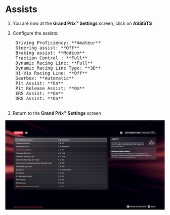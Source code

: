 # Assists

1. You are now at the **Grand Prix™ Settings** screen, click on **ASSISTS**
2. Configure the assists:

    <pre>
    Driving Proficiency: **Amateur**
    Steering assist: **Off**
    Braking assist: **Medium**
    Traction Control : **Full**
    Dynamic Racing Line: **Full**
    Dynamic Racing Line Type: **3D**
    Hi-Vis Racing Line: **Off**
    Gearbox: **Automatic**
    Pit Assist: **On**
    Pit Release Assist: **On**
    ERS Assist: **On**
    DRS Assist: **On**
    </pre>

3. Return to the **Grand Prix™ Settings** screen

![Assists](../assets/screenshots/assists.png)
